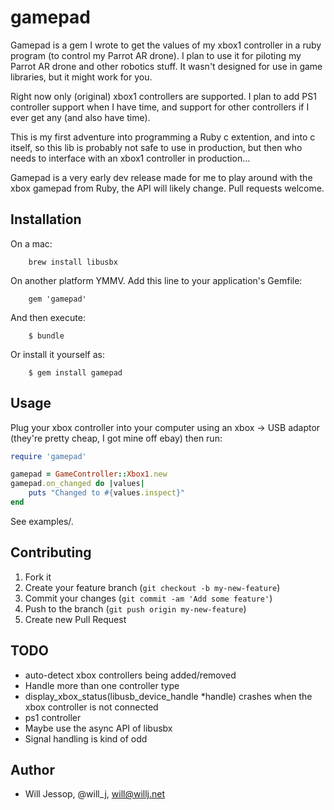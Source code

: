 # gamepad

Gamepad is a gem I wrote to get the values of my xbox1 controller in a ruby program (to control my Parrot AR drone). I plan to use it for piloting my Parrot AR drone and other robotics stuff. It wasn't designed for use in game libraries, but it might work for you.

Right now only (original) xbox1 controllers are supported. I plan to add PS1 controller support when I have time, and support for other controllers if I ever get any (and also have time).

This is my first adventure into programming a Ruby c extention, and into c itself, so this lib is probably not safe to use in production, but then who needs to interface with an xbox1 controller in production…

Gamepad is a very early dev release made for me to play around with the xbox gamepad from Ruby, the API will likely change. Pull requests welcome.

## Installation

On a mac:

		brew install libusbx

On another platform YMMV. Add this line to your application's Gemfile:

		gem 'gamepad'

And then execute:

		$ bundle

Or install it yourself as:

		$ gem install gamepad

## Usage

Plug your xbox controller into your computer using an xbox -> USB adaptor (they're pretty cheap, I got mine off ebay) then run:

````ruby
require 'gamepad'

gamepad = GameController::Xbox1.new
gamepad.on_changed do |values|
	puts "Changed to #{values.inspect}"
end
````

See examples/.

## Contributing

1. Fork it
2. Create your feature branch (`git checkout -b my-new-feature`)
3. Commit your changes (`git commit -am 'Add some feature'`)
4. Push to the branch (`git push origin my-new-feature`)
5. Create new Pull Request

## TODO

- auto-detect xbox controllers being added/removed
- Handle more than one controller type
- display_xbox_status(libusb_device_handle *handle) crashes when the xbox controller is not connected
- ps1 controller
- Maybe use the async API of libusbx
- Signal handling is kind of odd

## Author

* Will Jessop, @will_j, will@willj.net
